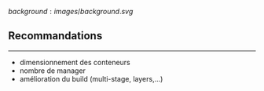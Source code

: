 $background:images/background.svg$
## Recommandations
---

* dimensionnement des conteneurs
* nombre de manager
* amélioration du build (multi-stage, layers,...)
